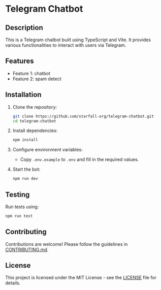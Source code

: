 # Telegram Chatbot

## Description

This is a Telegram chatbot built using TypeScript and Vite. It provides various functionalities to interact with users via Telegram.

## Features

- Feature 1: chatbot
- Feature 2: spam detect

## Installation

1. Clone the repository:

   ```bash
   git clone https://github.com/starfall-org/telegram-chatbot.git
   cd telegram-chatbot
   ```

2. Install dependencies:

   ```bash
   npm install
   ```

3. Configure environment variables:

   - Copy `.env.example` to `.env` and fill in the required values.

4. Start the bot:
   ```bash
   npm run dev
   ```

## Testing

Run tests using:

```bash
npm run test
```

## Contributing

Contributions are welcome! Please follow the guidelines in [CONTRIBUTING.md](CONTRIBUTING.md).

## License

This project is licensed under the MIT License - see the [LICENSE](LICENSE) file for details.
